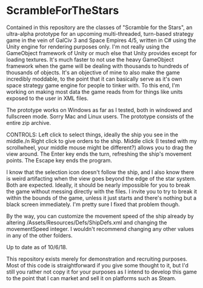 # ScrambleForTheStars
Contained in this repository are the classes of "Scramble for the Stars", an ultra-alpha prototype for an upcoming multi-threaded, turn-based strategy game in the vein of GalCiv 3 and Space Empires 4/5, written in C# using the Unity engine for rendering purposes only. I'm not really using the GameObject framework of Unity or much else that Unity provides except for loading textures. It's much faster to not use the heavy GameObject framework when the game will be dealing with thousands to hundreds of thousands of objects. It's an objective of mine to also make the game incredibly moddable, to the point that it can basically serve as it's own space strategy game engine for people to tinker with. To this end, I'm working on making most data the game reads from for things like units exposed to the user in XML files.

The prototype works on Windows as far as I tested, both in windowed and fullscreen mode. Sorry Mac and Linux users. The prototype consists of the entire zip archive.

CONTROLS:
Left click to select things, ideally the ship you see in the middle./n
Right click to give orders to the ship.
Middle click (I tested with my scrollwheel, your middle mouse might be different?) allows you to drag the view around.
The Enter key ends the turn, refreshing the ship's movement points.
The Escape key ends the program.

I know that the selection icon doesn't follow the ship, and I also know there is weird artifacting when the view goes beyond the edge of the star system. Both are expected. Ideally, it should be nearly impossible for you to break the game without messing directly with the files. I invite you to try to break it within the bounds of the game, unless it just starts and there's nothing but a black screen immediately. I'm pretty sure I fixed that problem though.

By the way, you can customize the movement speed of the ship already by altering /Assets/Resources/Defs/ShipDefs.xml and changing the movementSpeed integer. I wouldn't recommend changing any other values in any of the other folders.

Up to date as of 10/6/18.

This repository exists merely for demonstration and recruiting purposes. Most of this code is straightforward if you give some thought to it, but I'd still you rather not copy it for your purposes as I intend to develop this game to the point that I can market and sell it on platforms such as Steam.

